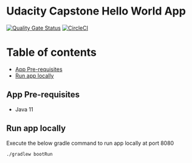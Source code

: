 # Udacity Capstone Hello World App

[![Quality Gate Status](https://sonarcloud.io/api/project_badges/measure?project=udacity-capstone-hello-world-app&metric=alert_status)](https://sonarcloud.io/dashboard?id=udacity-capstone-hello-world-app)
[![CircleCI](https://circleci.com/gh/ShivakumarSwamy/udacity-capstone-hello-world-app.svg?style=shield)](https://circleci.com/gh/ShivakumarSwamy/udacity-capstone-hello-world-app)
# Table of contents

- [App Pre-requisites](#app-pre-requisites)
- [Run app locally ](#run-app-locally)

## App Pre-requisites

- Java 11

## Run app locally 

Execute the below gradle command to run app locally at port 8080

```shell
./gradlew bootRun
```